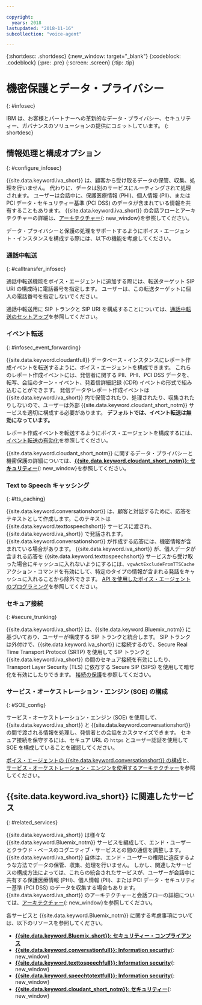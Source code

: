 ```yaml
---

copyright:
  years: 2018
lastupdated: "2018-11-16"
subcollection: "voice-agent"

---
```


{:shortdesc: .shortdesc}
{:new_window: target="_blank"}
{:codeblock: .codeblock}
{:pre: .pre}
{:screen: .screen}
{:tip: .tip}


# 機密保護とデータ・プライバシー
{: #infosec}

IBM は、お客様とパートナーへの革新的なデータ・プライバシー、セキュリティー、ガバナンスのソリューションの提供にコミットしています。
{: shortdesc}

## 情報処理と構成オプション
{: #configure_infosec}

{{site.data.keyword.iva_short}} は、顧客から受け取るデータの保管、収集、処理を行いません。 代わりに、データは別のサービスにルーティングされて処理されます。 ユーザーは会話中に、保護医療情報 (PHI)、個人情報 (PII)、または PCI データ・セキュリティー基準 (PCI DSS) のデータが含まれている情報を共有することもあります。 {{site.data.keyword.iva_short}} の会話フローとアーキテクチャーの詳細は、[アーキテクチャー](/docs/services/voice-agent?topic=voice-agent-about#architecture){: new_window}を参照してください。

データ・プライバシーと保護の処理をサポートするようにボイス・エージェント・インスタンスを構成する際には、以下の機能を考慮してください。

### 通話中転送
{:  #calltransfer_infosec}

通話中転送機能をボイス・エージェントに追加する際には、転送ターゲット SIP URI の構成時に電話番号を指定します。 ユーザーは、この転送ターゲットに個人の電話番号を指定しないでください。

通話中転送用に SIP トランクと SIP URI を構成することについては、[通話中転送のセットアップ](/docs/services/voice-agent?topic=voice-agent-call-transfer)を参照してください。

### イベント転送
{: #infosec_event_forwarding}

{{site.data.keyword.cloudantfull}} データベース・インスタンスにレポート作成イベントを転送するように、ボイス・エージェントを構成できます。 これらのレポート作成イベントには、発信者に関する PII、PHI、PCI DSS データを、転写、会話のターン・イベント、発着信詳細記録 (CDR) イベントの形式で組み込むことができます。 発信データやレポート作成イベントは {{site.data.keyword.iva_short}} 内で保管されたり、処理されたり、収集されたりしないので、ユーザーは外部 {{site.data.keyword.cloudant_short_notm}} サービスを適切に構成する必要があります。 **デフォルトでは、イベント転送は無効になっています。**

レポート作成イベントを転送するようにボイス・エージェントを構成するには、[イベント転送の有効化](/docs/services/voice-agent?topic=voice-agent-event_forwarding)を参照してください。

{{site.data.keyword.cloudant_short_notm}} に関するデータ・プライバシーと機密保護の詳細については、[**{{site.data.keyword.cloudant_short_notm}}: セキュリティー**](/docs/services/Cloudant/offerings?topic=cloudant-security#security){: new_window}を参照してください。

### Text to Speech キャッシング
{: #tts_caching}

{{site.data.keyword.conversationshort}} は、顧客と対話するために、応答をテキストとして作成します。このテキストは {{site.data.keyword.texttospeechshort}} サービスに渡され、{{site.data.keyword.iva_short}} で発話されます。 {{site.data.keyword.conversationshort}} が作成する応答には、機密情報が含まれている場合があります。 {{site.data.keyword.iva_short}} が、個人データが含まれる応答を {{site.data.keyword.texttospeechshort}} サービスから受け取った場合にキャッシュに入れないようにするには、`vgwActExcludeFromTTSCache` アクション・コマンドを有効にして、特定のタイプの情報が含まれる発話をキャッシュに入れることから除外できます。 [API を使用したボイス・エージェントのプログラミング](/docs/services/voice-agent?topic=voice-agent-api#action-sequences)を参照してください。

### セキュア接続
{: #secure_trunking}

{{site.data.keyword.iva_short}} は、{{site.data.keyword.Bluemix_notm}} に基づいており、ユーザーが構成する SIP トランクと統合します。 SIP トランクは外付けで、{{site.data.keyword.iva_short}} に接続するので、Secure Real Time Transport Protocol (SRTP) を使用して SIP トランクと {{site.data.keyword.iva_short}} の間のセキュア接続を有効にしたり、Transport Layer Security (TLS) に依存する Secure SIP (SIPS) を使用して暗号化を有効にしたりできます。 [接続の保護](/docs/services/voice-agent?topic=voice-agent-securing)を参照してください。

### サービス・オーケストレーション・エンジン (SOE) の構成
{: #SOE_config}

サービス・オーケストレーション・エンジン (SOE) を使用して、{{site.data.keyword.iva_short}} と {{site.data.keyword.conversationshort}} の間で渡される情報を処理し、発信者との会話をカスタマイズできます。 セキュア接続を保守するには、セキュア URL の `https` とユーザー認証を使用して SOE を構成していることを確認してください。

[ボイス・エージェントの {{site.data.keyword.conversationshort}} の構成](/docs/services/voice-agent?topic=voice-agent-conversation_va#conversation_va)と、[サービス・オーケストレーション・エンジンを使用するアーキテクチャー](/docs/services/voice-agent?topic=voice-agent-about#arch-soe)を参照してください。

## {{site.data.keyword.iva_short}} に関連したサービス
{: #related_services}

{{site.data.keyword.iva_short}} は様々な {{site.data.keyword.Bluemix_notm}} サービスを編成して、エンド・ユーザーとクラウド・ベースのコグニティブ・サービスとの間の通信を調整します。 {{site.data.keyword.iva_short}} 自体は、エンド・ユーザーの権限に違反するような方法でデータの保管、収集、処理を行いません。 しかし、関連したサービスの構成方法によっては、これらの統合されたサービスが、ユーザーが会話中に共有する保護医療情報 (PHI)、個人情報 (PII)、または PCI データ・セキュリティー基準 (PCI DSS) のデータを収集する場合もあります。{{site.data.keyword.iva_short}} のアーキテクチャーと会話フローの詳細については、[アーキテクチャー](/docs/services/voice-agent?topic=voice-agent-about#architecture){: new_window}を参照してください。

各サービスと {{site.data.keyword.Bluemix_notm}} に関する考慮事項については、以下のリソースを参照してください。

  * [**{{site.data.keyword.Bluemix_short}}: セキュリティー・コンプライアンス**](/docs/overview?topic=overview-security#security)
  * [**{{site.data.keyword.conversationfull}}: Information security**](/docs/services/assistant?topic=assistant-information-security#information-security){: new_window}
  * [**{{site.data.keyword.texttospeechfull}}: Information security**](/docs/services/text-to-speech?topic=text-to-speech-information-security){: new_window}
  * [**{{site.data.keyword.speechtotextfull}}: Information security**](/docs/services/speech-to-text?topic=speech-to-text-information-security){: new_window}
  * [**{{site.data.keyword.cloudant_short_notm}}: セキュリティー**](/docs/services/Cloudant/offerings?topic=cloudant-security#security){: new_window}
